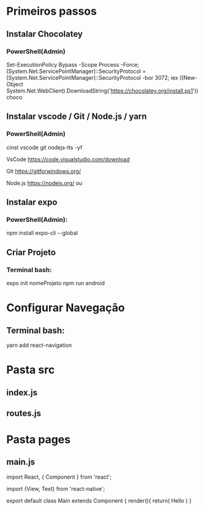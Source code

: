 # Primeiros passos

## Instalar Chocolatey
### PowerShell(Admin) 
Set-ExecutionPolicy Bypass -Scope Process -Force; [System.Net.ServicePointManager]::SecurityProtocol = [System.Net.ServicePointManager]::SecurityProtocol -bor 3072; iex ((New-Object System.Net.WebClient).DownloadString('https://chocolatey.org/install.ps1'))
choco

## Instalar vscode / Git / Node.js / yarn
### PowerShell(Admin)
cinst vscode git nodejs-lts -yf

VsCode
https://code.visualstudio.com/download

Git
https://gitforwindows.org/

Node.js
https://nodejs.org/ ou 

## Instalar expo
### PowerShell(Admin): 
npm install expo-cli --global

## Criar Projeto
### Terminal bash: 
expo init nomeProjeto
npm run android

# Configurar Navegação 
## Terminal bash:
yarn add react-navigation

# Pasta src
## index.js
## routes.js

# Pasta pages
## main.js

import React, { Component } from 'react';

import {View, Text} from 'react-native';

export default class Main extends Component {
    render(){
        return(
            <View>
                <Text>
                    Hello
                </Text>
            </View>
        )
}
